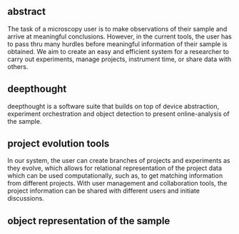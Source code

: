 abstract
--
The task of a microscopy user is to make observations of their sample and arrive at meaningful conclusions. However, in the current tools, the user has to pass thru many hurdles before meaningful information of their sample is obtained. We aim to create an easy and efficient system for a researcher to carry out experiments, manage projects, instrument time, or share data with others. 

deepthought
--
deepthought is a software suite that builds on top of device abstraction, experiment orchestration and object detection to present online-analysis of the sample.
 
project evolution tools
--
In our system, the user can create branches of projects and experiments as they evolve, which allows for relational representation of the project data which can be used computationally, such as, to get matching information from different projects. With user management and collaboration tools, the project information can be shared with different users and initiate discussions.

object representation of the sample
--
